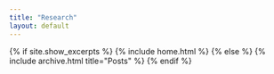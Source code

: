 ```yaml
---
title: "Research"
layout: default
---
```


{% if site.show_excerpts %}
  {% include home.html %}
{% else %}
  {% include archive.html title="Posts" %}
{% endif %}
